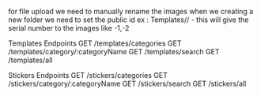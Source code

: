 for file upload
we need to manually rename the images
when we creating a new folder we need to set the public id 
ex : Templates/<festival>/ - this will give the serial number to the images like -1,-2

Templates Endpoints
GET /templates/categories
GET /templates/category/:categoryName
GET /templates/search
GET /templates/all

Stickers Endpoints
GET /stickers/categories
GET /stickers/category/:categoryName
GET /stickers/search
GET /stickers/all